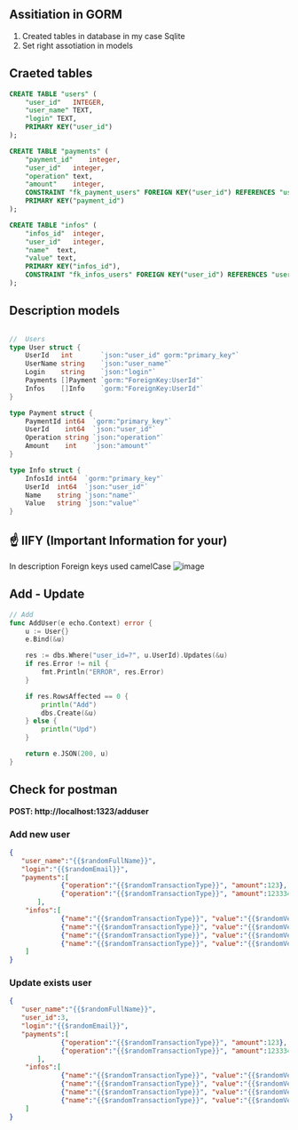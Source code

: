 ## Assitiation in GORM

1. Created tables in database in my case Sqlite
2. Set right assotiation in models

## Craeted tables
```sql
CREATE TABLE "users" (
	"user_id"	INTEGER,
	"user_name"	TEXT,
	"login"	TEXT,
	PRIMARY KEY("user_id")
);

CREATE TABLE "payments" (
	"payment_id"	integer,
	"user_id"	integer,
	"operation"	text,
	"amount"	integer,
	CONSTRAINT "fk_payment_users" FOREIGN KEY("user_id") REFERENCES "users"("user_id"),
	PRIMARY KEY("payment_id")
);

CREATE TABLE "infos" (
	"infos_id"	integer,
	"user_id"	integer,
	"name"	text,
	"value"	text,
	PRIMARY KEY("infos_id"),
	CONSTRAINT "fk_infos_users" FOREIGN KEY("user_id") REFERENCES "users"("user_id")
);

```


## Description models
```go

//  Users
type User struct {
	UserId   int       `json:"user_id" gorm:"primary_key"`
	UserName string    `json:"user_name"`
	Login    string    `json:"login"`
	Payments []Payment `gorm:"ForeignKey:UserId"`
	Infos    []Info    `gorm:"ForeignKey:UserId"`
}

type Payment struct {
	PaymentId int64  `gorm:"primary_key"`
	UserId    int64  `json:"user_id"`
	Operation string `json:"operation"`
	Amount    int    `json:"amount"`
}

type Info struct {
	InfosId int64  `gorm:"primary_key"`
	UserId  int64  `json:"user_id"`
	Name    string `json:"name"`
	Value   string `json:"value"`
}
```
## ☝ IIFY (Important Information for your) 
In description Foreign keys used camelCase
![image](https://user-images.githubusercontent.com/3950155/221424076-4a84ff8b-1bdc-43db-84c4-78f6cf74b43a.png)



## Add - Update 
```go
// Add
func AddUser(e echo.Context) error {
	u := User{}
	e.Bind(&u)

	res := dbs.Where("user_id=?", u.UserId).Updates(&u)
	if res.Error != nil {
		fmt.Println("ERROR", res.Error)
	}

	if res.RowsAffected == 0 {
		println("Add")
		dbs.Create(&u)
	} else {
		println("Upd")
	}

	return e.JSON(200, u)
}
```

## Check for postman

**POST: http://localhost:1323/adduser**

### Add new user
```json
{
   "user_name":"{{$randomFullName}}",
   "login":"{{$randomEmail}}",
   "payments":[
             {"operation":"{{$randomTransactionType}}", "amount":123},
             {"operation":"{{$randomTransactionType}}", "amount":123334 }
       ],
    "infos":[
             {"name":"{{$randomTransactionType}}", "value":"{{$randomVerb}}"},
             {"name":"{{$randomTransactionType}}", "value":"{{$randomVerb}}"},
             {"name":"{{$randomTransactionType}}", "value":"{{$randomVerb}}"},
             {"name":"{{$randomTransactionType}}", "value":"{{$randomVerb}}"}
    ]   
}
```

### Update exists user

```json
{
   "user_name":"{{$randomFullName}}",
   "user_id":3,
   "login":"{{$randomEmail}}",
   "payments":[
             {"operation":"{{$randomTransactionType}}", "amount":123},
             {"operation":"{{$randomTransactionType}}", "amount":123334 }
       ],
    "infos":[
             {"name":"{{$randomTransactionType}}", "value":"{{$randomVerb}}"},
             {"name":"{{$randomTransactionType}}", "value":"{{$randomVerb}}"},
             {"name":"{{$randomTransactionType}}", "value":"{{$randomVerb}}"},
             {"name":"{{$randomTransactionType}}", "value":"{{$randomVerb}}"}
    ]   
}
```

